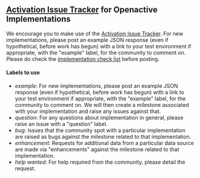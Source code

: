 ## [Activation Issue Tracker](https://github.com/openactive/activation/issues) for Openactive Implementations

[//]: # (Below the SNIP is included in Openactive.io)
[//]: # (_SNIP_)

We encourage you to make use of the [Activation Issue Tracker](https://github.com/openactive/activation/issues). For new implementations, please post an example JSON response (even if hypothetical, before work has begun) with a link to your test environment if appropriate, with the "example" label, for the community to comment on. Please do check the [implementation check list](https://github.com/openactive/realtime-paged-data-exchange) before posting.

#### Labels to use

- *example*: For new implementations, please post an example JSON response (even if hypothetical, before work has begun) with a link to your test environment if appropriate, with the "example" label, for the community to comment on. We will then create a milestone associated with your implementation and raise any issues against that.
- *question*: For any questions about implementation in general, please raise an issue with a "question" label.
- *bug*: Issues that the community spot with a particular implementation are raised as bugs against the milestone related to that implementation.
- *enhancement*: Requests for additional data from a particular data source are made via "enhancements" against the milestone related to that implementation.
- *help wanted*: For help required from the community, please detail the request.

